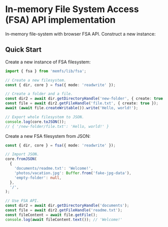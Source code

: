 # In-memory File System Access (FSA) API implementation

In-memory file-system with browser FSA API. Construct a new instance:

## Quick Start

Create a new instance of FSA filesystem:

```ts
import { fsa } from 'memfs/lib/fsa';

// Create a new filesystem.
const { dir, core } = fsa({ mode: 'readwrite' });

// Create a folder and a file.
const dir2 = await dir.getDirectoryHandle('new-folder', { create: true });
const file = await dir2.getFileHandle('file.txt', { create: true });
await (await file.createWritable()).write('Hello, world!');

// Export whole filesystem to JSON.
console.log(core.toJSON());
// { '/new-folder/file.txt': 'Hello, world!' }
```

Create a new FSA filesystem from JSON:

```ts
const { dir, core } = fsa({ mode: 'readwrite' });

// Import JSON.
core.fromJSON(
  {
    'documents/readme.txt': 'Welcome!',
    'photos/vacation.jpg': Buffer.from('fake-jpg-data'),
    'empty-folder': null,
  },
  '/',
);

// Use FSA API.
const dir2 = await dir.getDirectoryHandle('documents');
const file = await dir2.getFileHandle('readme.txt');
const fileContent = await file.getFile();
console.log(await fileContent.text()); // 'Welcome!'
```
